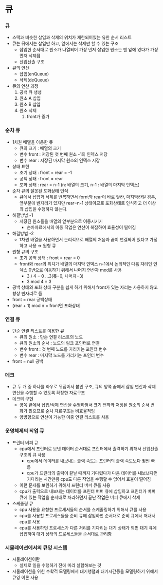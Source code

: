 # 큐

### 큐

- 스택과 비슷한 삽입과 삭제의 위치가 제한되어있는 유한 순서 리스트
- 큐는 뒤에서는 삽입만 하고, 앞에서는 삭제만 할 수 있는 구조
    - 삽입한 순서대로 원소가 나열되어 가장 먼저 삽입한 원소는 맨 앞에 있다가 가장 먼저 삭제됨
    - 선입선출 구조
- 큐의 연산
    - 삽입(enQueue)
    - 삭제(deQueue)
- 큐의 연산 과정
    1. 공백 큐 생성
    2. 원소 A 삽입
    3. 원소 B 삽입
    4. 원소 삭제
        1. front가 증가

### 순차 큐

- 1차원 배열을 이용한 큐
    - 큐의 크기 : 배열의 크기
    - 변수 front : 저장된 첫 번째 원소 -1의 인덱스 저장
    - 변수 rear : 저장된 마지막 원소의 인덱스 저장
- 상태 표현
    - 초기 상태 : front = rear = -1
    - 공백 상태 : front = rear
    - 포화 상태 : rear = n-1 (n: 배열의 크기, n-1 : 배열의 마지막 인덱스)
- 순차 큐의 잘못된 포화상태 인식
    - 큐에서 삽입과 삭제를 반복하면서 fornt와 rear이 바로 앞칸, 마지막칸일 경우, 앞부분에 빈자리가 있지만 rear=n-1 상태이므로 포화상태로 인식하고 더 이상의 삽입을 수행하지 않는다.
- 해결방법 -1
    - 저장된 원소들을 배열의 앞부분으로 이동시키기
        - 순차자료에서의 이동 작업은 연산이 복잡하여 효율성이 떨어짐
- 해결방법 -2
    - 1차원 배열을 사용하면서 논리적으로 배열의 처음과 끝이 연결되어 있다고 가정하고 사용 ⇒ 원형 큐
- 원형 큐의 구조
    - 초기 공백 상태 : front = rear = 0
    - front와 rear의 위치가 배열의 마지막 인덱스 n-1에서 논리적인 다음 자리인 인덱스 0번으로 이동하기 위해서 나머지 연산자 mod를 사용
        - 3 / 4 = 0 …3(몫=0, 나머지=3)
        - 3 mod 4 = 3
- 공백 상태와 포화 상태 구분을 쉽게 하기 위해서 front가 있는 자리는 사용하지 않고 항상 빈자리로 둠
- front = rear 공백상태
- (rear + 1) mod n = front면 포화상태

### 연결 큐

- 단순 연결 리스트를 이용한 큐
    - 큐의 원소 : 단순 연결 리스트의 노드
    - 큐의 원소의 순서 : 노드의 링크 포인터로 연결
    - 변수 front : 첫 번째 노드를 가리키는 포인터 변수
    - 변수 rear : 마지막 노드를 가리키는 포인터 변수
- front = null 공백

### 데크

- 큐 두 개 중 하나를 좌우로 뒤집어서 붙인 구조, 큐의 양쪽 끝에서 삽입 연산과 삭제 연산을 수행할 수 있도록 확장한 자료구조
- 데크의 구현
    - 양쪽 끝에서 삽입/삭제 연산을 수행하염서 크기 변화와 저장된 원소의 순서 변화가 많으므로 순차 자료구조는 비효율적임
    - 양방향으로 연산이 가능한 이중 연결 리스트를 사용

### 운영체제의 작업 큐

- 프린터 버퍼 큐
    - cpu에서 프린터로 보낸 데이터 순서대로 프린터에서 출력하기 위해서 선입선출 구조의 큐 사용
        - cpu에서 데이터를 내보내는 출력 속도는 프린터의 출력 속도보다 훨씬 빠름
        - cpu가 프린터의 출력이 끝날 때까지 기다렸다가 다음 데이터를 내보낸다면 기다리는 시간만큼 cpu도 다른 작업을 수행할 수 없어서 효율이 떨어짐
    - 이런 문제를 보완하기 위해서 프린터 버퍼 큐를 사용
    - cpu가 출력으로 내보내는 데이터를 프린터 버퍼 큐에 삽입하고 프린터가 버퍼 큐에 있는 작업을 순서대로 처리하면서 끝난 작업은 버퍼 큐에서 삭제
- 스케줄링 큐
    - cpu 사용을 요청한 프로세서들의 순서를 스케줄링하기 위해서 큐를 사용
    - cpu를 사용할 프로세스들을 준비 큐에 삽입하면 순서대로 준비 큐에서 꺼내서 cpu를 사용
    - cpu를 사용하던 프로세스가 다른 처리를 기다리는 대기 상태가 되면 대기 큐에 삽입하여 대기 상태의 프로세스들을 순서대로 관리함

### 시물레이션에서의 큐잉 시스템

- 시물레이션이란
    - 실제로 일을 수행하기 전에 미리 실험해보는 것
- 시물레이션을 위한 수학적 모델링에서 대기행렬과 대기시간등을 모델링하기 위해서 큐잉 이론 사용